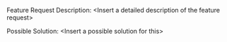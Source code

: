 Feature Request Description: \<Insert a detailed description of the feature request\>

Possible Solution: \<Insert a possible solution for this\>
